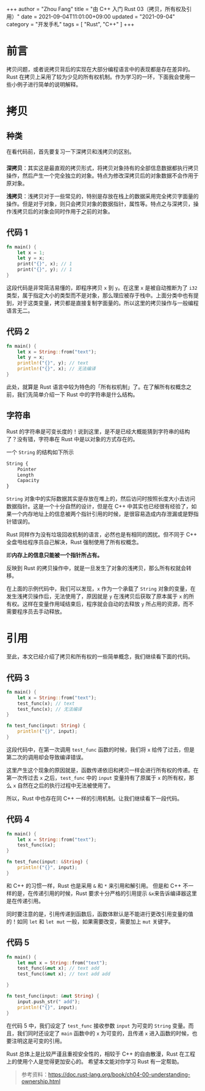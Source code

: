 +++
author = "Zhou Fang"
title = "由 C++ 入门 Rust 03（拷贝，所有权及引用）"
date = 2021-09-04T11:01:00+09:00
updated = "2021-09-04"
category = "开发手札"
tags = [
    "Rust",
    "C++"
]
+++

# 前言
拷贝问题，或者说拷贝背后的实现在大部分编程语言中的表现都是存在差异的。Rust 在拷贝上采用了较为少见的所有权机制。作为学习的一环，下面我会使用一些小例子进行简单的说明解释。

# 拷贝
## 种类
在看代码前，首先要复习一下深拷贝和浅拷贝的区别。

### 
**深拷贝**：其实这是最直观的拷贝形式，将拷贝对象持有的全部信息数据都执行拷贝操作，然后产生一个完全独立的对象。特点为修改深拷贝后的对象数据不会作用于原对象。

**浅拷贝**：浅拷贝对于一些常见的，特别是存放在栈上的数据采用完全拷贝字面量的操作。但是对于对象，则只会拷贝对象的数据指针，属性等。特点之与深拷贝，操作浅拷贝后的对象会同时作用于之前的对象。

## 代码 1
```rust
fn main() {
    let x = 1;
    let y = x;
    print("{}", x); // 1
    print("{}", y); // 1
}
```

这段代码是非常简洁易懂的，即程序拷贝 `x` 到 `y`。在这里 `x` 是被自动推断为了 `i32` 类型，属于指定大小的类型而不是对象，那么理应被存于栈中。上面分类中也有提到，对于这类变量，拷贝都是直接复制字面量的。所以这里的拷贝操作与一般编程语言无二。

## 代码 2

```rust
fn main() {
    let x = String::from("text");
    let y = x;
    println!("{}", y); // text
    println!("{}", x); // 无法编译
}
```
此处，就算是 Rust 语言中较为特色的「所有权机制」了。在了解所有权概念之前，我们先简单介绍一下 Rust 中的字符串是什么结构。

## 字符串
Rust 的字符串是可变长度的！说到这里，是不是已经大概能猜到字符串的结构了？没有错，字符串在 Rust 中是以对象的方式存在的。

一个 `String` 的结构如下所示

```txt
String {
    Pointer
    Length
    Capacity
}
```

`String` 对象中的实际数据其实是存放在堆上的，然后访问时按照长度大小去访问数据指针。这是一个十分自然的设计，但是在 C++ 中其实也已经很有经验了，如果一个内存地址上的信息被两个指针引用的时候，是很容易造成内存泄漏或是野指针错误的。

Rust 同样作为没有垃圾回收机制的语言，必然也是有相同的困扰。但不同于 C++ 全盘甩给程序员自己解决，Rust 强制使用了所有权概念。

即**内存上的信息只能被一个指针所占有。**

反映到 Rust 的拷贝操作中，就是一旦发生了对象的浅拷贝，那么所有权就会转移。

在上面的示例代码中，我们可以发现，`x` 作为一个承载了 `String` 对象的变量，在发生浅拷贝操作后，无法使用了，原因就是 `y` 在浅拷贝后获取了原本属于 `x` 的所有权。这样在变量作用域结束后，程序就会自动的去释放 `y` 所占用的资源，而不需要程序员去手动释放。

# 引用
至此，本文已经介绍了拷贝和所有权的一些简单概念，我们继续看下面的代码。

## 代码 3
```rust
fn main() {
    let x = String::from("text");
    test_func(x); // text
    test_func(x); // 无法编译
}

fn test_func(input: String) {
    println!("{}", input);
}
```

这段代码中，在第一次调用 `test_func` 函数的时候，我们将 `x` 给传了过去，但是第二次的调用却会导致编译错误。

这里产生这个现象的原因就是，函数传递依旧和拷贝一样会进行所有权的传递。在第一次传过去 `x` 之后，`test_func` 中的 `input` 变量持有了原属于 `x` 的所有权，那么 `x` 自然在之后的执行过程中无法被使用了。

所以，Rust 中也存在同 C++ 一样的引用机制。让我们继续看下一段代码。

## 代码 4

```rust
fn main() {
    let x = String::from("text");
    test_func(&x);
}

fn test_func(input: &String) {
    println!("{}", input);
}
```

和 C++ 的习惯一样，Rust 也是采用 `&` 和 `*` 来引用和解引用。
但是和 C++ 不一样的是，在传递引用的时候，Rust 要求十分严格的引用提示 `&x`来告诉编译器这里是在传递引用。

同时要注意的是，引用传递到函数后，函数体默认是不能进行更改引用变量的值的！如同 `let` 和 `let mut` 一般，如果需要改变，需要加上 `mut` 关键字。

## 代码 5

```rust
fn main() {
    let mut x = String::from("text");
    test_func(&mut x); // text add
    test_func(&mut x); // text add add

}

fn test_func(input: &mut String) {
    input.push_str(" add");
    println!("{}", input);
}
```

在代码 5 中，我们设定了 `test_func` 接收参数 `input` 为可变的 `String` 变量。而且，我们同时还设定了 `main` 函数中的 `x` 为可变的，且传递 `x` 进入函数的时候，也要注明这是可变的引用。

Rust 总体上是比较严谨且重视安全性的，相较于 C++ 的自由散漫，Rust 在工程上的使用个人是觉得更加安心的。
希望本文能对你学习 Rust 有一定帮助。

> 参考资料：https://doc.rust-lang.org/book/ch04-00-understanding-ownership.html